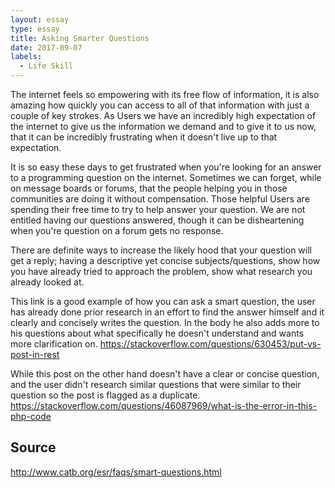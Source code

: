 ```yaml
---
layout: essay
type: essay
title: Asking Smarter Questions
date: 2017-09-07
labels:
  - Life Skill
---
```

The internet feels so empowering with its free flow of information, it is also amazing how quickly you can access to all of that information with just a couple of key strokes. As Users we have an incredibly high expectation of the internet to give us the information we demand and to give it to us now, that it can be incredibly frustrating when it doesn't live up to that expectation. 

It is so easy these days to get frustrated when you're looking for an answer to a programming question on the internet. Sometimes we can forget, while on message boards or forums, that the people helping you in those communities are doing it without compensation. Those helpful Users are spending their free time to try to help answer your question. We are not entitled having our questions answered, though it can be disheartening when you're question on a forum gets no response.

There are definite ways to increase the likely hood that your question will get a reply; having a descriptive yet concise subjects/questions, show how you have already tried to approach the problem, show what research you already looked at.

This link is a good example of how you can ask a smart question, the user has already done prior research in an effort to find the answer himself and it clearly and concisely writes the question. In the body he also adds more to his questions about what specifically he doesn't understand and wants more clarification on.
https://stackoverflow.com/questions/630453/put-vs-post-in-rest

While this post on the other hand doesn't have a clear or concise question, and the user didn't research similar questions that were similar to their question so the post is flagged as a duplicate.
https://stackoverflow.com/questions/46087969/what-is-the-error-in-this-php-code

## Source
http://www.catb.org/esr/faqs/smart-questions.html
